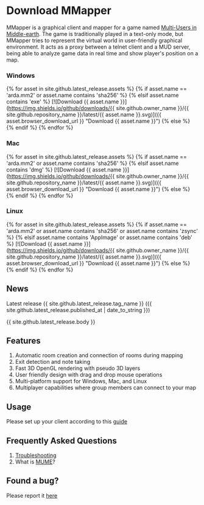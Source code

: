 Download MMapper
=========
MMapper is a graphical client and mapper for a game named [Multi-Users in Middle-earth](https://mume.org).
The game is traditionally played in a text-only mode, but MMapper tries
to represent the virtual world in user-friendly graphical environment. It acts
as a proxy between a telnet client and a MUD server, being able to analyze game
data in real time and show player's position on a map.

### Windows
{% for asset in site.github.latest_release.assets %}
{% if asset.name == 'arda.mm2' or asset.name contains 'sha256' %}
{% elsif asset.name contains 'exe' %}
[![Download {{ asset.name }}](https://img.shields.io/github/downloads/{{ site.github.owner_name }}/{{ site.github.repository_name }}/latest/{{ asset.name }}.svg)]({{ asset.browser_download_url }} "Download {{ asset.name }}")
{% else %}
{% endif %}
{% endfor %}
### Mac
{% for asset in site.github.latest_release.assets %}
{% if asset.name == 'arda.mm2' or asset.name contains 'sha256' %}
{% elsif asset.name contains 'dmg' %}
[![Download {{ asset.name }}](https://img.shields.io/github/downloads/{{ site.github.owner_name }}/{{ site.github.repository_name }}/latest/{{ asset.name }}.svg)]({{ asset.browser_download_url }} "Download {{ asset.name }}")
{% else %}
{% endif %}
{% endfor %}
### Linux
{% for asset in site.github.latest_release.assets %}
{% if asset.name == 'arda.mm2' or asset.name contains 'sha256' or asset.name contains 'zsync' %}
{% elsif asset.name contains 'AppImage' or asset.name contains 'deb' %}
[![Download {{ asset.name }}](https://img.shields.io/github/downloads/{{ site.github.owner_name }}/{{ site.github.repository_name }}/latest/{{ asset.name }}.svg)]({{ asset.browser_download_url }} "Download {{ asset.name }}")
{% else %}
{% endif %}
{% endfor %}

## News
Latest release {{ site.github.latest_release.tag_name }} ({{ site.github.latest_release.published_at | date_to_string }})

{{ site.github.latest_release.body }}

## Features
1.  Automatic room creation and connection of rooms during mapping
2.  Exit detection and note taking
3.  Fast 3D OpenGL rendering with pseudo 3D layers
4.  User friendly design with drag and drop mouse operations
5.  Multi-platform support for Windows, Mac, and Linux
6.  Multiplayer capabilities where group members can connect to your map

## Usage
Please set up your client according to this [guide](https://github.com/MUME/MMapper/wiki/Installing)

## Frequently Asked Questions
1.  [Troubleshooting](https://github.com/MUME/MMapper/wiki/Troubleshooting)
2.  What is [MUME](https://mume.org)?

## Found a bug?
Please report it [here](https://github.com/MUME/MMapper/issues)
